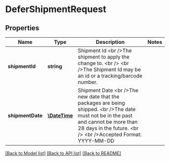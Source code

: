 # DeferShipmentRequest

## Properties
Name | Type | Description | Notes
------------ | ------------- | ------------- | -------------
**shipmentId** | **string** | Shipment Id &lt;br /&gt;The shipment to apply the change to. &lt;br /&gt;             &lt;br /&gt;The Shipment Id may be an id or a tracking/barcode number. | 
**shipmentDate** | [**\DateTime**](\DateTime.md) | Shipment Date &lt;br /&gt;The new date that the packages are being shipped. &lt;br /&gt;The date must not be in the past and cannot be more than 28 days in the future. &lt;br /&gt;             &lt;br /&gt;Accepted Format: YYYY-MM-DD | 

[[Back to Model list]](../../README.md#documentation-for-models) [[Back to API list]](../../README.md#documentation-for-api-endpoints) [[Back to README]](../../README.md)

